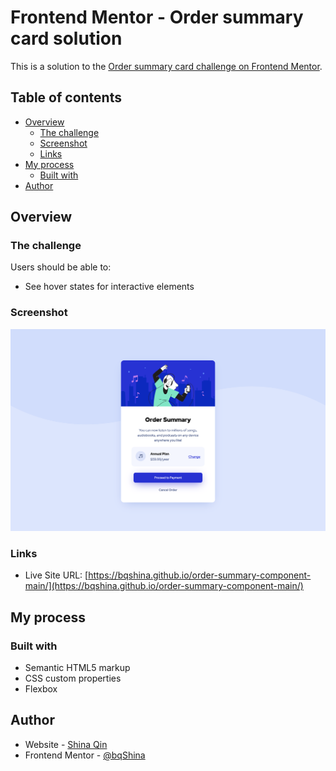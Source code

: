 # Frontend Mentor - Order summary card solution

This is a solution to the [Order summary card challenge on Frontend Mentor](https://www.frontendmentor.io/challenges/order-summary-component-QlPmajDUj).

## Table of contents

- [Overview](#overview)
  - [The challenge](#the-challenge)
  - [Screenshot](#screenshot)
  - [Links](#links)
- [My process](#my-process)
  - [Built with](#built-with)
- [Author](#author)

## Overview

### The challenge

Users should be able to:

- See hover states for interactive elements

### Screenshot

![](./images/screenshot.png)

### Links

- Live Site URL: [https://bqshina.github.io/order-summary-component-main/](https://bqshina.github.io/order-summary-component-main/)

## My process

### Built with

- Semantic HTML5 markup
- CSS custom properties
- Flexbox

## Author

- Website - [Shina Qin](https://bqshina.github.io/My-Portfolio/)
- Frontend Mentor - [@bqShina](https://www.frontendmentor.io/profile/bqShina)
